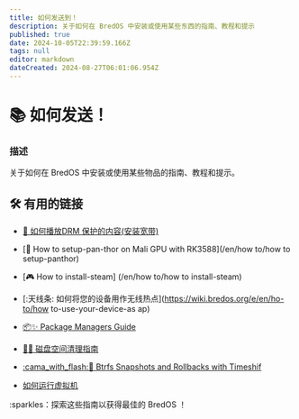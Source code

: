 ```yaml
---
title: 如何发送到！
description: 关于如何在 BredOS 中安装或使用某些东西的指南、教程和提示
published: true
date: 2024-10-05T22:39:59.166Z
tags: null
editor: markdown
dateCreated: 2024-08-27T06:01:06.954Z
---
```


# 📚 如何发送！

### **描述**

关于如何在 BredOS 中安装或使用某些物品的指南、教程和提示。

## 🛠️ 有用的链接

- [🎥 如何播放DRM 保护的内容(安装宽带)](/en/how-to/widevine-watch-drm-content)

- [🐾 How to setup-pan-thor on Mali GPU with RK3588](/en/how to/how to setup-panthor)

- [🎮 How to install-steam] (/en/how to/how to install-steam)

- [:天线条: 如何将您的设备用作无线热点](https://wiki.bredos.org/e/en/ho-to/how to-use-your-device-as ap)

- [📦✨ Package Managers Guide](https://wiki.bredos.org/en/how-to/package-management)

- [🧹💾 磁盘空间清理指南](https://wiki.bredos.org/e/en/how-to/free-spacup)

- [:cama_with_flash:🔄 Btrfs Snapshots and Rollbacks with Timeshif](https://wiki.bredos.org/en/how-to/timeshift-system-snapshotsand-rowbacks-on-btrfs)

- [如何运行虚拟机](/en/how-to/run-vms)

:sparkles：探索这些指南以获得最佳的 BredOS ！
